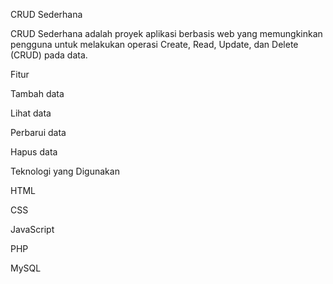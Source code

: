 CRUD Sederhana

CRUD Sederhana adalah proyek aplikasi berbasis web yang memungkinkan pengguna untuk melakukan
operasi Create, Read, Update, dan Delete (CRUD) pada data.

Fitur

Tambah data

Lihat data

Perbarui data

Hapus data

Teknologi yang Digunakan

HTML

CSS

JavaScript

PHP

MySQL

